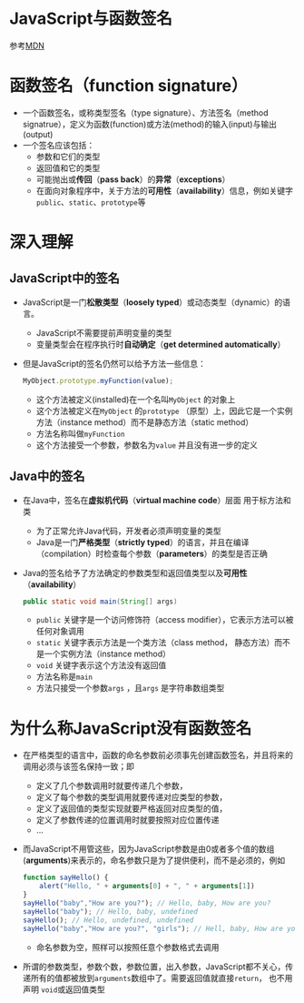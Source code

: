 # JavaScript与函数签名

参考[MDN](https://developer.mozilla.org/en-US/docs/Glossary/Signature/Function)

# 函数签名（function signature）

- 一个函数签名，或称类型签名（type signature）、方法签名（method signatrue），定义为函数(function)或方法(method)的输入(input)与输出(output)
- 一个签名应该包括：
    - 参数和它们的类型
    - 返回值和它的类型
    - 可能抛出或**传回**（**pass back**）的**异常**（**exceptions**）
    - 在面向对象程序中，关于方法的**可用性**（**availability**）信息，例如关键字`public`、`static`、`prototype`等

# 深入理解

## JavaScript中的签名

- JavaScript是一门**松散类型**（**loosely typed**）或动态类型（dynamic）的语言。
    - JavaScript不需要提前声明变量的类型
    - 变量类型会在程序执行时**自动确定**（**get determined automatically**）
- 但是JavaScript的签名仍然可以给予方法一些信息：
    
    ```jsx
    MyObject.prototype.myFunction(value);
    ```
    
    - 这个方法被定义(installed)在一个名叫`MyObject` 的对象上
    - 这个方法被定义在`MyObject` 的`prototype` （原型）上，因此它是一个实例方法（instance method）而不是静态方法（static method）
    - 方法名称叫做`myFunction`
    - 这个方法接受一个参数，参数名为`value` 并且没有进一步的定义

## Java中的签名

- 在Java中，签名在**虚拟机代码**（**virtual machine code**）层面 用于标方法和类
    - 为了正常允许Java代码，开发者必须声明变量的类型
    - Java是一门**严格类型**（**strictly typed**）的语言，并且在编译（compilation）时检查每个参数（**parameters**）的类型是否正确
- Java的签名给予了方法确定的参数类型和返回值类型以及**可用性**（**availability**）
    
    ```java
    public static void main(String[] args)
    ```
    
    - `public` 关键字是一个访问修饰符（access modifier），它表示方法可以被任何对象调用
    - `static` 关键字表示方法是一个类方法（class method， 静态方法）而不是一个实例方法（instance method）
    - `void` 关键字表示这个方法没有返回值
    - 方法名称是`main`
    - 方法只接受一个参数`args` ，且`args` 是字符串数组类型

# 为什么称JavaScript没有函数签名

- 在严格类型的语言中，函数的命名参数前必须事先创建函数签名，并且将来的调用必须与该签名保持一致；即
    - 定义了几个参数调用时就要传递几个参数，
    - 定义了每个参数的类型调用就要传递对应类型的参数，
    - 定义了返回值的类型实现就要严格返回对应类型的值，
    - 定义了参数传递的位置调用时就要按照对应位置传递
    - …
- 而JavaScript不用管这些，因为JavaScript参数是由0或者多个值的数组(**arguments**)来表示的，命名参数只是为了提供便利，而不是必须的，例如
    
    ```jsx
    function sayHello() {
    	alert("Hello, " + arguments[0] + ", " + arguments[1])
    }
    sayHello("baby","How are you?"); // Hello, baby, How are you?
    sayHello("baby"); // Hello, baby, undefined
    sayHello(); // Hello, undefined, undefined
    sayHello("baby","How are you?", "girls"); // Hell, baby, How are you?
    ```
    
    - 命名参数为空，照样可以按照任意个参数格式去调用
- 所谓的参数类型，参数个数，参数位置，出入参数，JavaScript都不关心，传递所有的值都被放到`arguments`数组中了。需要返回值就直接`return`， 也不用声明 `void`或返回值类型